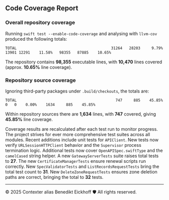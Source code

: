 ## Code Coverage Report

### Overall repository coverage

Running `swift test --enable-code-coverage` and analysing with `llvm-cov` produced the following totals:

```
TOTAL                                          31264   28203     9.79%   13901 12291    11.58%   98355   87885    10.65%
```

The repository contains **98,355** executable lines, with **10,470** lines covered (approx. **10.65%** line coverage).

### Repository source coverage

Ignoring third-party packages under `.build/checkouts`, the totals are:

```
TOTAL                                            747     885    45.85%     0   0    0.00%    1634     885    45.85%
```

Within repository sources there are **1,634** lines, with **747** covered, giving **45.85%** line coverage.

Coverage results are recalculated after each test run to monitor progress. The project strives for ever more comprehensive test suites across all modules. Recent additions include unit tests for ``APIClient``. New tests now verify ``URLSessionHTTPClient`` behavior and the ``Supervisor`` process termination logic.
Additional tests now cover ``OpenAPISpec.swiftType`` and the ``camelCased`` string helper. A new ``GatewayServerTests`` suite raises total tests to **27**.
The new ``CertificateManagerTests`` ensure renewal scripts run correctly.
New ``SpecValidatorTests`` and ``ListRecordsRequestTests`` bring the total test count to **31**.
New ``DeleteZoneRequestTests`` ensures zone deletion paths are correct, bringing the total to **32** tests.

---
© 2025 Contexter alias Benedikt Eickhoff 🛡️ All rights reserved.
